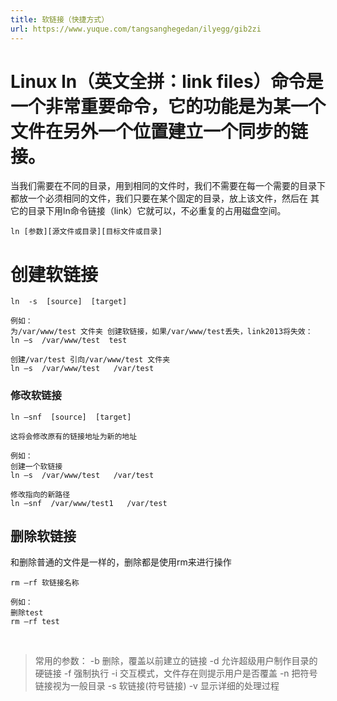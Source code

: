 ```yaml
---
title: 软链接（快捷方式）
url: https://www.yuque.com/tangsanghegedan/ilyegg/gib2zi
---
```


<a name="MpC1G"></a>

# Linux ln（英文全拼：link files）命令是一个非常重要命令，它的功能是为某一个文件在另外一个位置建立一个同步的链接。

当我们需要在不同的目录，用到相同的文件时，我们不需要在每一个需要的目录下都放一个必须相同的文件，我们只要在某个固定的目录，放上该文件，然后在 其它的目录下用ln命令链接（link）它就可以，不必重复的占用磁盘空间。

```shell
ln [参数][源文件或目录][目标文件或目录]
```

<a name="RcwWV"></a>

# 创建软链接

```shell
ln  -s  [source]  [target]

例如：
为/var/www/test 文件夹 创建软链接，如果/var/www/test丢失，link2013将失效：
ln –s  /var/www/test  test

创建/var/test 引向/var/www/test 文件夹 
ln –s  /var/www/test   /var/test 
```

<a name="gHtaD"></a>

### 修改软链接

```shell
ln –snf  [source]  [target]

这将会修改原有的链接地址为新的地址

例如：
创建一个软链接
ln –s  /var/www/test   /var/test

修改指向的新路径
ln –snf  /var/www/test1   /var/test
```

<a name="b4EYN"></a>

## 删除软链接

和删除普通的文件是一样的，删除都是使用rm来进行操作

```shell
rm –rf 软链接名称

例如：
删除test
rm –rf test
```

 

> 常用的参数：
> \-b 删除，覆盖以前建立的链接
> \-d 允许超级用户制作目录的硬链接
> \-f 强制执行
> \-i 交互模式，文件存在则提示用户是否覆盖
> \-n 把符号链接视为一般目录
> \-s 软链接(符号链接)
> \-v 显示详细的处理过程
